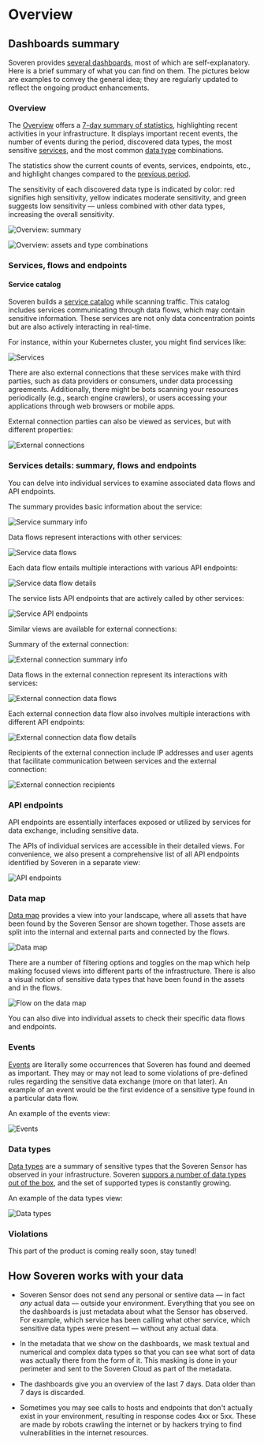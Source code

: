 # Overview

## Dashboards summary

Soveren provides [several dashboards](https://app.soveren.io/), most of which are self-explanatory. Here is a brief summary of what you can find on them. The pictures below are examples to convey the general idea; they are regularly updated to reflect the ongoing product enhancements.

### Overview

The [Overview](https://app.soveren.io/overview) offers a [7-day summary of statistics](#how-soveren-works-with-your-data), highlighting recent activities in your infrastructure. It displays important recent events, the number of events during the period, discovered data types, the most sensitive [services](#service-catalog), and the most common [data type](#data-types) combinations.

The statistics show the current counts of events, services, endpoints, etc., and highlight changes compared to the [previous period](#how-soveren-works-with-your-data).

The sensitivity of each discovered data type is indicated by color: red signifies high sensitivity, yellow indicates moderate sensitivity, and green suggests low sensitivity — unless combined with other data types, increasing the overall sensitivity.

![Overview: summary](../../img/user-guide/overview-01.png "Overview: summary")

![Overview: assets and type combinations](../../img/user-guide/overview-02.png "Overview: assets and type combinations")

### Services, flows and endpoints

#### Service catalog

Soveren builds a [service catalog](https://app.soveren.io/service-catalog/) while scanning traffic. This catalog includes services communicating through data flows, which may contain sensitive information. These services are not only data concentration points but are also actively interacting in real-time.

For instance, within your Kubernetes cluster, you might find services like:

![Services](../../img/user-guide/services.png "Services")

There are also external connections that these services make with third parties, such as data providers or consumers, under data processing agreements. Additionally, there might be bots scanning your resources periodically (e.g., search engine crawlers), or users accessing your applications through web browsers or mobile apps.

External connection parties can also be viewed as services, but with different properties:

![External connections](../../img/user-guide/external-connections.png "External connections")

### Services details: summary, flows and endpoints

You can delve into individual services to examine associated data flows and API endpoints.

The summary provides basic information about the service:

![Service summary info](../../img/user-guide/service-summary.png "Service summary info")

Data flows represent interactions with other services:

![Service data flows](../../img/user-guide/service-data-flows.png "Service data flows")

Each data flow entails multiple interactions with various API endpoints:

![Service data flow details](../../img/user-guide/service-data-flow-details.png "Service data flow details")

The service lists API endpoints that are actively called by other services:

![Service API endpoints](../../img/user-guide/service-api-endpoints.png "Service API endpoints")

Similar views are available for external connections:

Summary of the external connection:

![External connection summary info](../../img/user-guide/external-connection-summary.png "External connection summary info")

Data flows in the external connection represent its interactions with services:

![External connection data flows](../../img/user-guide/external-connection-data-flows.png "External connection data flows")

Each external connection data flow also involves multiple interactions with different API endpoints:

![External connection data flow details](../../img/user-guide/external-connection-data-flow-details.png "External connection data flow details")

Recipients of the external connection include IP addresses and user agents that facilitate communication between services and the external connection:

![External connection recipients](../../img/user-guide/external-connection-recipients.png "External connection recipients")

### API endpoints

API endpoints are essentially interfaces exposed or utilized by services for data exchange, including sensitive data.

The APIs of individual services are accessible in their detailed views. For convenience, we also present a comprehensive list of all API endpoints identified by Soveren in a separate view:

![API endpoints](../../img/user-guide/api-endpoints.png "API endpoints")

### Data map

[Data map](https://app.soveren.io/data-map) provides a view into your landscape, where all assets that have been found by the Soveren Sensor are shown together. Those assets are split into the internal and external parts and connected by the flows.

![Data map](../../img/user-guide/data-map-01.png "Data map")

There are a number of filtering options and toggles on the map which help making focused views into different parts of the infrastructure. There is also a visual notion of sensitive data types that have been found in the assets and in the flows.

![Flow on the data map](../../img/user-guide/data-map-02.png "Flow on the data map")

You can also dive into individual assets to check their specific data flows and endpoints.

### Events

[Events](https://app.soveren.io/events) are literally some occurrences that Soveren has found and deemed as important. They may or may not lead to some violations of pre-defined rules regarding the sensitive data exchange (more on that later). An example of an event would be the first evidence of a sensitive type found in a particular data flow.

An example of the events view:

![Events](../../img/user-guide/events-01.png "Events")

### Data types

[Data types](https://app.soveren.io/pii-types) are a summary of sensitive types that the Soveren Sensor has observed in your infrastructure. Soveren [suppors a number of data types out of the box](../data-model/), and the set of supported types is constantly growing.

An example of the data types view:

![Data types](../../img/user-guide/data-types-01.png "Data types")

### Violations

This part of the product is coming really soon, stay tuned!

## How Soveren works with your data

* Soveren Sensor does not send any personal or sentive data — in fact _any_ actual data — outside your environment. Everything that you see on the dashboards is just metadata about what the Sensor has observed. For example, which service has been calling what other service, which sensitive data types were present — without any actual data.

* In the metadata that we show on the dashboards, we mask textual and numerical and complex data types so that you can see what sort of data was actually there from the form of it. This masking is done in your perimeter and sent to the Soveren Cloud as part of the metadata.

* The dashboards give you an overview of the last 7 days. Data older than 7 days is discarded.

* Sometimes you may see calls to hosts and endpoints that don't actually exist in your environment, resulting in response codes 4xx or 5xx. These are made by robots crawling the internet or by hackers trying to find vulnerabilities in the internet resources.
